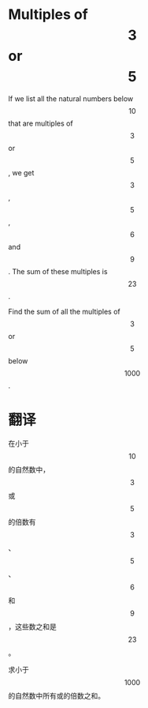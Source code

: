 # Multiples of $$3$$ or $$5$$

If we list all the natural numbers below $$10$$ that are multiples of $$3$$ or $$5$$, we get $$3$$, $$5$$, $$6$$ and $$9$$. The sum of these multiples is $$23$$.

Find the sum of all the multiples of $$3$$ or $$5$$ below $$1000$$.

# 翻译

在小于 $$10$$ 的自然数中，$$3$$ 或 $$5$$ 的倍数有 $$3$$ 、 $$5$$ 、 $$6$$ 和 $$9$$ ，这些数之和是 $$23$$ 。

求小于 $$1000$$ 的自然数中所有或的倍数之和。
